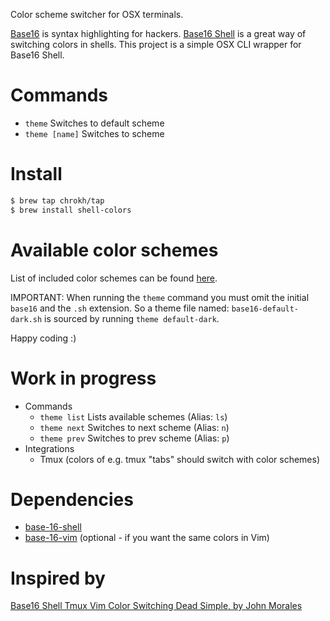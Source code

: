 Color scheme switcher for OSX terminals.

[Base16] is syntax highlighting for hackers.
[Base16 Shell] is a great way of switching colors in shells.
This project is a simple OSX CLI wrapper for Base16 Shell.



# Commands

- `theme` Switches to default scheme
- `theme [name]` Switches to scheme



# Install

```sh
$ brew tap chrokh/tap
$ brew install shell-colors
```



# Available color schemes

List of included color schemes can be found 
[here](https://github.com/chriskempson/base16-shell/tree/master/scripts).

IMPORTANT: When running the `theme` command you must omit the initial `base16` and the `.sh` extension. So a theme file named: `base16-default-dark.sh` is sourced by running `theme default-dark`.

Happy coding :)



# Work in progress

- Commands
    - `theme list` Lists available schemes (Alias: `ls`)
    - `theme next` Switches to next scheme (Alias: `n`)
    - `theme prev` Switches to prev scheme (Alias: `p`)
- Integrations
    - Tmux (colors of e.g. tmux "tabs" should switch with color schemes)


# Dependencies

- [base-16-shell](https://github.com/chriskempson/base16-shell)
- [base-16-vim](https://github.com/chriskempson/base16-vim) (optional - if you want the same colors in Vim)



# Inspired by

[Base16 Shell Tmux Vim Color Switching Dead Simple, by John Morales](http://johnmorales.com/blog/2015/01/09/base16-shell-tmux-vim-color-switching-dead-simple/)


[Base16 Shell]: https://github.com/chriskempson/base16-shell
[Base16]: https://github.com/chriskempson/base16
